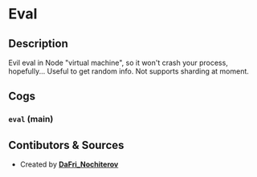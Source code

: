 # Eval

## Description

Evil eval in Node "virtual machine", so it won't crash your process, hopefully... Useful to get random info. Not supports sharding at moment.

## Cogs

### `eval` (**main**)

## Contibutors & Sources

- Created by **[DaFri_Nochiterov](https://gitlab.com/dafri-nochiterov)**